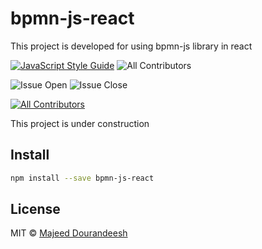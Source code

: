 # bpmn-js-react

This project is developed for using bpmn-js library in react

[![JavaScript Style Guide](https://img.shields.io/badge/code_style-standard-brightgreen.svg)](https://standardjs.com)
![All Contributors](https://img.shields.io/github/forks/majeeddl/bpmn-js-react.svg)

![Issue Open](https://img.shields.io/github/issues/majeeddl/bpmn-js-react.svg)
![Issue Close](https://img.shields.io/github/issues-closed/majeeddl/bpmn-js-react.svg)

<!-- ALL-CONTRIBUTORS-BADGE:START - Do not remove or modify this section -->

[![All Contributors](https://img.shields.io/badge/all_contributors-1-orange.svg?style=flat-square)](#contributors-)

<!-- ALL-CONTRIBUTORS-BADGE:END -->

This project is under construction

## Install

```bash
npm install --save bpmn-js-react
```

## License

MIT © [Majeed Dourandeesh](https://github.com/majeeddl)
